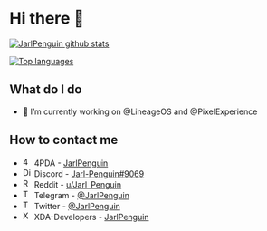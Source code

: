 # Hi there 👋
[![JarlPenguin github stats](https://github-readme-stats.vercel.app/api?username=JarlPenguin&show_icons=true&include_all_commits=true&theme=tokyonight)](https://github.com/JarlPenguin)

[![Top languages](https://github-readme-stats.vercel.app/api/top-langs/?username=JarlPenguin&layout=compact&langs_count=10&theme=tokyonight)](https://github.com/JarlPenguin)

## What do I do
- 🔨 I’m currently working on @LineageOS and @PixelExperience

## How to contact me
- <img src="https://pbs.twimg.com/profile_images/1229405547050524683/mLrLsHAB_400x400.png" alt="4PDA" width="16"/> 4PDA - [JarlPenguin](https://4pda.ru/forum/index.php?showuser=8632649)
- <img src="https://www.vectorlogo.zone/logos/discordapp/discordapp-icon.svg" alt="Discord" width="16"/> Discord - [Jarl-Penguin#9069](https://discord.gg/VVuZHqT)
- <img src="https://www.vectorlogo.zone/logos/reddit/reddit-icon.svg" alt="Reddit" width="16"/> Reddit - [u/Jarl_Penguin](https://reddit.com/u/Jarl_Penguin)
- <img src="https://www.vectorlogo.zone/logos/telegram/telegram-icon.svg" alt="Telegram" width="16"/> Telegram - [@JarlPenguin](https://t.me/JarlPenguin)
- <img src="https://www.vectorlogo.zone/logos/twitter/twitter-icon.svg" alt="Twitter" width="16"/> Twitter - [@JarlPenguin](https://twitter.com/JarlPenguin)
- <img src="https://scontent.fhel3-1.fna.fbcdn.net/v/t1.0-9/120968604_10157792325131302_7014261584916210311_o.jpg?_nc_cat=1&ccb=1-3&_nc_sid=973b4a&_nc_ohc=uIw8TuBYflYAX_i1G0C&_nc_ht=scontent.fhel3-1.fna&oh=36be29d2b5c009788efcd61183700363&oe=6071D3A7" alt="XDA-Developers" width="16"/> XDA-Developers - [JarlPenguin](https://forum.xda-developers.com/m/jarlpenguin.9506129)
